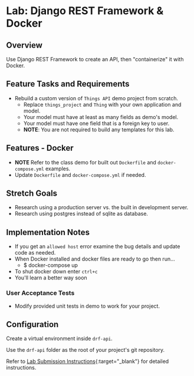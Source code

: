 # Lab: Django REST Framework & Docker

## Overview

Use Django REST Framework to create an API, then "containerize" it with Docker.

## Feature Tasks and Requirements

- Rebuild a custom version of `Things API` demo project from scratch.
  - Replace `things_project` and `Thing` with your own application and model.
  - Your model must have at least as many fields as demo's model.
  - Your model must have one field that is a foreign key to user.
  - **NOTE**: You are not required to build any templates for this lab.

## Features - Docker

- **NOTE** Refer to the class demo for built out `Dockerfile` and `docker-compose.yml` examples.
- Update `Dockerfile` and `docker-compose.yml` if needed.

## Stretch Goals

- Research using a production server vs. the built in development server.
- Research using postgres instead of sqlite as database.

## Implementation Notes

- If you get an `allowed host` error examine the bug details and update code as needed.
- When Docker installed and docker files are ready to go then run...
  - $ docker-compose up
- To shut docker down enter `ctrl+c`
- You'll learn a better way soon

### User Acceptance Tests

- Modify provided unit tests in demo to work for your project.

## Configuration

Create a virtual environment inside `drf-api`.

Use the `drf-api` folder as the root of your project's git repository.

Refer to [Lab Submission Instructions](../../../reference/submission-instructions/labs/){:target="_blank"} for detailed instructions.
